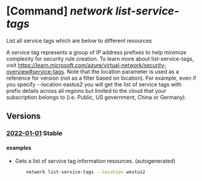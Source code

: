 # [Command] _network list-service-tags_

List all service tags which are below to different resources

A service tag represents a group of IP address prefixes to help minimize complexity for security rule creation. To learn more about list-service-tags, visit https://learn.microsoft.com/azure/virtual-network/security-overview#service-tags. Note that the location parameter is used as a reference for version (not as a filter based on location). For example, even if you specify --location eastus2 you will get the list of service tags with prefix details across all regions but limited to the cloud that your subscription belongs to (i.e. Public, US government, China or Germany).

## Versions

### [2022-01-01](/Resources/mgmt-plane/L3N1YnNjcmlwdGlvbnMve30vcHJvdmlkZXJzL21pY3Jvc29mdC5uZXR3b3JrL2xvY2F0aW9ucy97fS9zZXJ2aWNldGFncw==/2022-01-01.xml) **Stable**

<!-- mgmt-plane /subscriptions/{}/providers/microsoft.network/locations/{}/servicetags 2022-01-01 -->

#### examples

- Gets a list of service tag information resources. (autogenerated)
    ```bash
        network list-service-tags --location westus2
    ```
